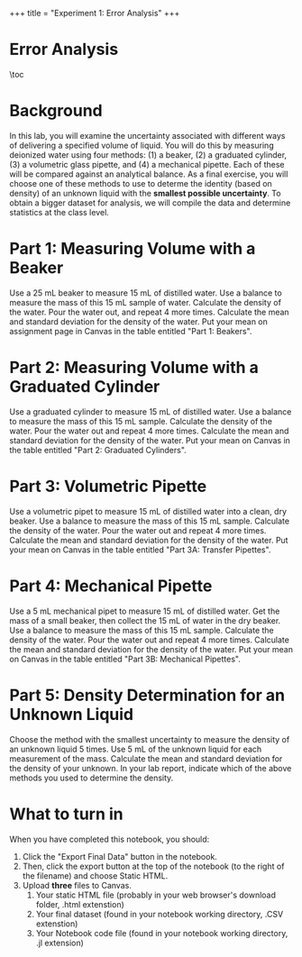 +++
title = "Experiment 1: Error Analysis"
+++

Error Analysis
=========================

\toc

# Background

In this lab, you will examine the uncertainty associated with different ways of delivering a specified volume of liquid.  You will do this by measuring deionized water using four methods: (1) a beaker, (2) a graduated cylinder, (3) a volumetric glass pipette, and (4) a mechanical pipette. Each of these will be compared against an analytical balance.  As a final exercise, you will choose one of these methods to use to determe the identity (based on density) of an unknown liquid with the **smallest possible uncertainty**.  To obtain a bigger dataset for analysis, we will compile the data and determine statistics at the class level.

# Part 1: Measuring Volume with a Beaker

Use a 25 mL beaker to measure 15 mL of distilled water.  Use a balance to measure the mass of this 15 mL sample of water.  Calculate the density of the water.  Pour the water out, and repeat 4 more times.  Calculate the mean and standard deviation for the density of the water.  Put your mean on assignment page in Canvas in the table entitled "Part 1: Beakers".

# Part 2: Measuring Volume with a Graduated Cylinder

Use a graduated cylinder to measure 15 mL of distilled water.  Use a balance to measure the mass of this 15 mL sample.  Calculate the density of the water.  Pour the water out and repeat 4 more times.  Calculate the mean and standard deviation for the density of the water.  Put your mean on Canvas in the table entitled "Part 2: Graduated Cylinders".

# Part 3: Volumetric Pipette

Use a volumetric pipet to measure 15 mL of distilled water into a clean, dry beaker.  Use a balance to measure the mass of this 15 mL sample.  Calculate the density of the water.  Pour the water out and repeat 4 more times.  Calculate the mean and standard deviation for the density of the water.  Put your mean on Canvas in the table entitled "Part 3A: Transfer Pipettes".

# Part 4: Mechanical Pipette

Use a 5 mL mechanical pipet to measure 15 mL of distilled water.  Get the mass of a small beaker, then collect the 15 mL of water in the dry beaker.  Use a balance to measure the mass of this 15 mL sample.  Calculate the density of the water.  Pour the water out and repeat 4 more times.  Calculate the mean and standard deviation for the density of the water.  Put your mean on Canvas in the table entitled "Part 3B: Mechanical Pipettes".

# Part 5: Density Determination for an Unknown Liquid

Choose the method with the smallest uncertainty to measure the density of an unknown liquid 5 times.  Use 5 mL of the unknown liquid for each measurement of the mass.  Calculate the mean and standard deviation for the density of your unknown.  In your lab report, indicate which of the above methods you used to determine the density.

# What to turn in

When you have completed this notebook, you should:

1. Click the "Export Final Data" button in the notebook.
2. Then, click the export button at the top of the notebook (to the right of the filename) and choose Static HTML.
3. Upload **three** files to Canvas.
   1. Your static HTML file (probably in your web browser's download folder, .html extenstion)	
   2. Your final dataset (found in your notebook working directory, .CSV extenstion)
   3. Your Notebook code file (found in your notebook working directory, .jl extension)
